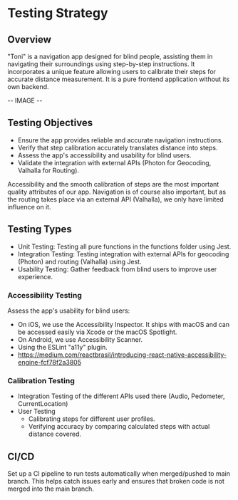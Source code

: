 # Testing Strategy

## Overview

"Toni" is a navigation app designed for blind people,
assisting them in navigating their surroundings using step-by-step instructions.
It incorporates a unique feature allowing users to calibrate their steps for accurate distance measurement.
It is a pure frontend application without its own backend.

-- IMAGE --

## Testing Objectives

- Ensure the app provides reliable and accurate navigation instructions.
- Verify that step calibration accurately translates distance into steps.
- Assess the app's accessibility and usability for blind users.
- Validate the integration with external APIs (Photon for Geocoding, Valhalla for Routing).

Accessibility and the smooth calibration of steps are the most important quality attributes of our app. Navigation is of course also important, but as the routing takes place via an external API (Valhalla), we only have limited influence on it.

## Testing Types

- Unit Testing: Testing all pure functions in the functions folder using Jest.
- Integration Testing: Testing integration with external APIs for geocoding (Photon) and routing (Valhalla) using Jest.
  <!--- Functional Testing: Ensure navigation features work correctly, including step-by-step directions and recalibration.-->
- Usability Testing: Gather feedback from blind users to improve user experience.

### Accessibility Testing

Assess the app's usability for blind users:

- On iOS, we use the Accessibility Inspector. It ships with macOS and can be accessed easily via Xcode or the macOS Spotlight.
- On Android, we use Accessibility Scanner.
- Using the ESLint "a11y" plugin.
- https://medium.com/reactbrasil/introducing-react-native-accessibility-engine-fcf78f2a3805

### Calibration Testing

- Integration Testing of the different APIs used there (Audio, Pedometer, CurrentLocation)
- User Testing
  - Calibrating steps for different user profiles.
  - Verifying accuracy by comparing calculated steps with actual distance covered.

## CI/CD

Set up a CI pipeline to run tests automatically when merged/pushed to main branch. This helps catch issues early and ensures that broken code is not merged into the main branch.

<!--
Testing Tools:
Utilize screen readers like VoiceOver (iOS) and TalkBack (Android) for accessibility testing.
Automated testing tools like Jest and Detox for functional and integration testing.
Geographic testing tools for validating location-based features.
Test Environment:
Set up a test environment that includes real-world scenarios encountered by blind users.
Emulators/simulators may not fully replicate real-world conditions; consider real device testing.
Ensure compatibility with various screen reader configurations and assistive technologies.
Test Scenarios:
Test navigation instructions in various environments (e.g., urban, rural, indoor).
Verify step calibration accuracy across different terrains and walking speeds.
Test recalibration functionality to ensure it updates accurately.
Validate the app's ability to provide alternative routes based on user preferences or obstacles.
Test Data:
Prepare test data sets with diverse geographic locations to test the app's routing capabilities.
Include scenarios with different step lengths for step calibration testing.
Test Execution:
Perform manual testing with blind users to gather qualitative feedback on usability and accessibility.
Automate functional and integration tests to ensure consistency and reliability.
Prioritize testing on critical features such as navigation accuracy and step calibration.
Reporting:
Document test results, including any issues encountered and their severity.
Include feedback from blind users to inform usability improvements.
Provide actionable insights to developers for bug fixes and enhancements.
CI/CD Integration:
Integrate testing into the CI/CD pipeline to automate the testing process.
Ensure continuous monitoring of accessibility standards and performance metrics.
Maintenance:
Regularly update the test strategy to incorporate feedback and address emerging issues.
Stay informed about changes in accessibility guidelines and best practices.
Risk Management:
Identify risks such as inaccurate navigation instructions or step calibration errors.
Mitigate risks through thorough testing and user feedback loops.






1. **Unit Testing**
    - Write unit tests for all pure functions in the functions folder. Use Jest as the testing framework and mock dependencies using Jest's mocking capabilities. Test both the happy path and edge cases.
2. **Integration Testing**
    - Test how different parts of the application work together. This could involve testing how components interact with each other, or how functions interact with external services.
3. **End-to-End Testing**
    - Use a tool like Cypress to write end-to-end tests. These tests should cover key user flows through the application. Is that possible in react-native?
4. **Snapshot Testing**
    - Use Jest's snapshot testing feature to catch unexpected changes in the UI.
5. **Manual Testing**
    - Perform manual testing to catch issues that automated tests might miss. This could involve exploratory testing, regression testing, or usability testing.
6. **Performance Testing**
    - Use tools like Lighthouse to test the performance of the application. This could involve testing the load time, the time to interactive, and the overall performance score.
7. **Accessibility Testing**
    - Axe: Ensure that the application is usable by people with a wide range of abilities.
8. **Cross-Platform Testing**
    - Test the application on the different platforms to ensure compatibility. This is especially important for a React Native application, which should be tested on both iOS and Android.
9. **Continuous Integration**
    - Set up a CI pipeline to run tests automatically when merged/pushed to main branch. This helps catch issues early and ensures that broken code is not merged into the main branch.
10. **Code Reviews**
    - In addition to automated testing, perform code reviews on every pull request. This helps catch issues that automated tests might miss, and also helps maintain code quality.
-->
